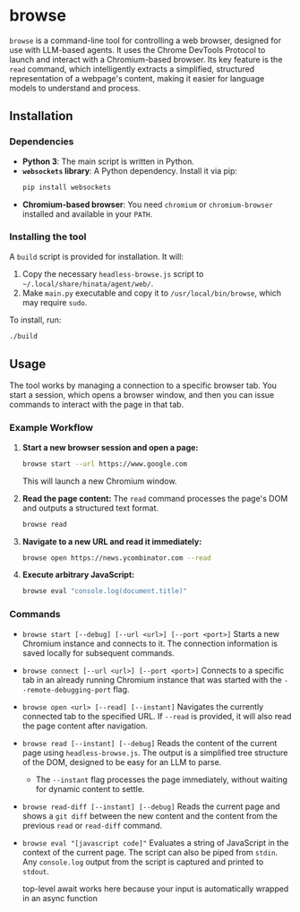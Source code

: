 # browse

`browse` is a command-line tool for controlling a web browser, designed for use with LLM-based agents. It uses the Chrome DevTools Protocol to launch and interact with a Chromium-based browser. Its key feature is the `read` command, which intelligently extracts a simplified, structured representation of a webpage's content, making it easier for language models to understand and process.

## Installation

### Dependencies

-   **Python 3**: The main script is written in Python.
-   **`websockets` library**: A Python dependency. Install it via pip:
    ```sh
    pip install websockets
    ```
-   **Chromium-based browser**: You need `chromium` or `chromium-browser` installed and available in your `PATH`.

### Installing the tool

A `build` script is provided for installation. It will:
1.  Copy the necessary `headless-browse.js` script to `~/.local/share/hinata/agent/web/`.
2.  Make `main.py` executable and copy it to `/usr/local/bin/browse`, which may require `sudo`.

To install, run:
```sh
./build
```

## Usage

The tool works by managing a connection to a specific browser tab. You start a session, which opens a browser window, and then you can issue commands to interact with the page in that tab.

### Example Workflow

1.  **Start a new browser session and open a page:**
    ```sh
    browse start --url https://www.google.com
    ```
    This will launch a new Chromium window.

2.  **Read the page content:**
    The `read` command processes the page's DOM and outputs a structured text format.
    ```sh
    browse read
    ```

3.  **Navigate to a new URL and read it immediately:**
    ```sh
    browse open https://news.ycombinator.com --read
    ```

4.  **Execute arbitrary JavaScript:**
    ```sh
    browse eval "console.log(document.title)"
    ```

### Commands

-   `browse start [--debug] [--url <url>] [--port <port>]`
    Starts a new Chromium instance and connects to it. The connection information is saved locally for subsequent commands.

-   `browse connect [--url <url>] [--port <port>]`
    Connects to a specific tab in an already running Chromium instance that was started with the `--remote-debugging-port` flag.

-   `browse open <url> [--read] [--instant]`
    Navigates the currently connected tab to the specified URL. If `--read` is provided, it will also read the page content after navigation.

-   `browse read [--instant] [--debug]`
    Reads the content of the current page using `headless-browse.js`. The output is a simplified tree structure of the DOM, designed to be easy for an LLM to parse.
    -   The `--instant` flag processes the page immediately, without waiting for dynamic content to settle.

-   `browse read-diff [--instant] [--debug]`
    Reads the current page and shows a `git diff` between the new content and the content from the previous `read` or `read-diff` command.

-   `browse eval "[javascript code]"`
    Evaluates a string of JavaScript in the context of the current page. The script can also be piped from `stdin`. Any `console.log` output from the script is captured and printed to `stdout`.

    top-level await works here because your input is automatically wrapped in an async function
